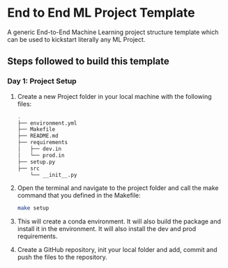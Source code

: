 # End to End ML Project Template

A generic End-to-End Machine Learning project structure template which can be used to kickstart literally any ML Project.

## Steps followed to build this template

### Day 1: Project Setup

1. Create a new Project folder in your local machine with the following files:

    ```bash
    .
    ├── environment.yml
    ├── Makefile
    ├── README.md
    ├── requirements
    │   ├── dev.in
    │   └── prod.in
    ├── setup.py
    ├── src
        └── __init__.py
    ```

2. Open the terminal and navigate to the project folder and call the make command that you defined in the Makefile:

    ```bash
    make setup
    ```

3. This will create a conda environment. It will also build the package and install it in the environment. It will also install the dev and prod requirements.

4. Create a GitHub repository, init your local folder and add, commit and push the files to the repository.
